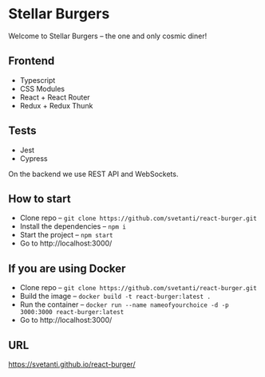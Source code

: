 # Stellar Burgers

Welcome to Stellar Burgers – the one and only cosmic diner!

## Frontend

- Typescript
- CSS Modules
- React + React Router
- Redux + Redux Thunk

## Tests

- Jest
- Cypress

On the backend we use REST API and WebSockets.

## How to start

- Clone repo – `git clone https://github.com/svetanti/react-burger.git`
- Install the dependencies – `npm i`
- Start the project – `npm start`
- Go to http://localhost:3000/

## If you are using Docker

- Clone repo – `git clone https://github.com/svetanti/react-burger.git`
- Build the image – `docker build -t react-burger:latest .`
- Run the container – `docker run --name nameofyourchoice -d -p 3000:3000 react-burger:latest`
- Go to http://localhost:3000/

## URL

https://svetanti.github.io/react-burger/
